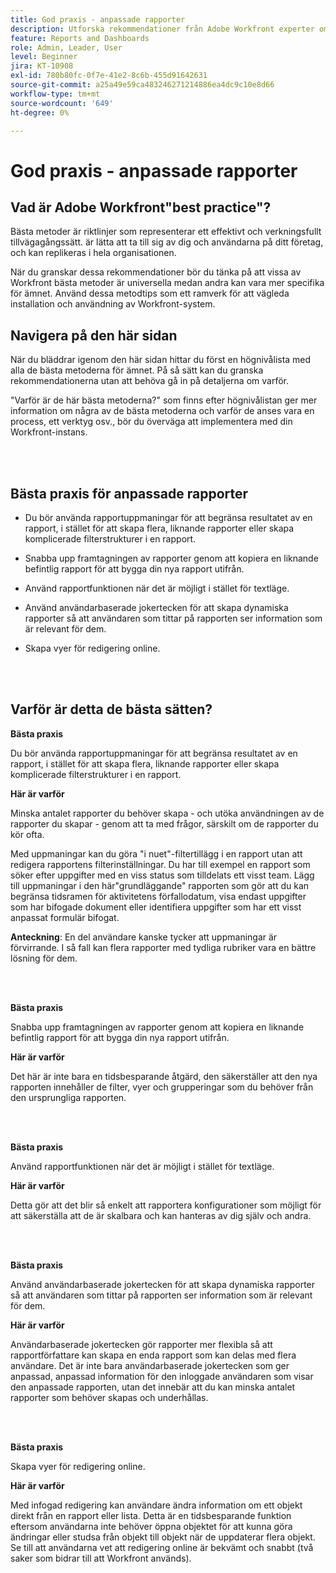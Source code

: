 ```yaml
---
title: God praxis - anpassade rapporter
description: Utforska rekommendationer från Adobe Workfront experter om hur man skapar, hanterar och använder Workfront anpassade rapporter.
feature: Reports and Dashboards
role: Admin, Leader, User
level: Beginner
jira: KT-10908
exl-id: 780b80fc-0f7e-41e2-8c6b-455d91642631
source-git-commit: a25a49e59ca483246271214886ea4dc9c10e8d66
workflow-type: tm+mt
source-wordcount: '649'
ht-degree: 0%

---
```


# God praxis - anpassade rapporter

## Vad är Adobe Workfront&quot;best practice&quot;?

Bästa metoder är riktlinjer som representerar ett effektivt och verkningsfullt tillvägagångssätt. är lätta att ta till sig av dig och användarna på ditt företag, och kan replikeras i hela organisationen.

När du granskar dessa rekommendationer bör du tänka på att vissa av Workfront bästa metoder är universella medan andra kan vara mer specifika för ämnet. Använd dessa metodtips som ett ramverk för att vägleda installation och användning av Workfront-system.

## Navigera på den här sidan

När du bläddrar igenom den här sidan hittar du först en högnivålista med alla de bästa metoderna för ämnet. På så sätt kan du granska rekommendationerna utan att behöva gå in på detaljerna om varför.

&quot;Varför är de här bästa metoderna?&quot; som finns efter högnivålistan ger mer information om några av de bästa metoderna och varför de anses vara en process, ett verktyg osv., bör du överväga att implementera med din Workfront-instans.

</br>
</br>

## Bästa praxis för anpassade rapporter

* Du bör använda rapportuppmaningar för att begränsa resultatet av en rapport, i stället för att skapa flera, liknande rapporter eller skapa komplicerade filterstrukturer i en rapport.

* Snabba upp framtagningen av rapporter genom att kopiera en liknande befintlig rapport för att bygga din nya rapport utifrån.

* Använd rapportfunktionen när det är möjligt i stället för textläge.

* Använd användarbaserade jokertecken för att skapa dynamiska rapporter så att användaren som tittar på rapporten ser information som är relevant för dem.

* Skapa vyer för redigering online.

</br>
</br>


## Varför är detta de bästa sätten?

**Bästa praxis**

Du bör använda rapportuppmaningar för att begränsa resultatet av en rapport, i stället för att skapa flera, liknande rapporter eller skapa komplicerade filterstrukturer i en rapport.


**Här är varför**

Minska antalet rapporter du behöver skapa - och utöka användningen av de rapporter du skapar - genom att ta med frågor, särskilt om de rapporter du kör ofta.

Med uppmaningar kan du göra &quot;i nuet&quot;-filtertillägg i en rapport utan att redigera rapportens filterinställningar. Du har till exempel en rapport som söker efter uppgifter med en viss status som tilldelats ett visst team. Lägg till uppmaningar i den här&quot;grundläggande&quot; rapporten som gör att du kan begränsa tidsramen för aktivitetens förfallodatum, visa endast uppgifter som har bifogade dokument eller identifiera uppgifter som har ett visst anpassat formulär bifogat.


**Anteckning**: En del användare kanske tycker att uppmaningar är förvirrande. I så fall kan flera rapporter med tydliga rubriker vara en bättre lösning för dem.


</br>
</br>

**Bästa praxis**

Snabba upp framtagningen av rapporter genom att kopiera en liknande befintlig rapport för att bygga din nya rapport utifrån.

**Här är varför**

Det här är inte bara en tidsbesparande åtgärd, den säkerställer att den nya rapporten innehåller de filter, vyer och grupperingar som du behöver från den ursprungliga rapporten.

</br>
</br>

**Bästa praxis**

Använd rapportfunktionen när det är möjligt i stället för textläge.

**Här är varför**

Detta gör att det blir så enkelt att rapportera konfigurationer som möjligt för att säkerställa att de är skalbara och kan hanteras av dig själv och andra.

</br>
</br>

**Bästa praxis**

Använd användarbaserade jokertecken för att skapa dynamiska rapporter så att användaren som tittar på rapporten ser information som är relevant för dem.

**Här är varför**

Användarbaserade jokertecken gör rapporter mer flexibla så att rapportförfattare kan skapa en enda rapport som kan delas med flera användare. Det är inte bara användarbaserade jokertecken som ger anpassad, anpassad information för den inloggade användaren som visar den anpassade rapporten, utan det innebär att du kan minska antalet rapporter som behöver skapas och underhållas.

</br>
</br>

**Bästa praxis**

Skapa vyer för redigering online.

**Här är varför**

Med infogad redigering kan användare ändra information om ett objekt direkt från en rapport eller lista. Detta är en tidsbesparande funktion eftersom användarna inte behöver öppna objektet för att kunna göra ändringar eller studsa från objekt till objekt när de uppdaterar flera objekt. Se till att användarna vet att redigering online är bekvämt och snabbt (två saker som bidrar till att Workfront används).
